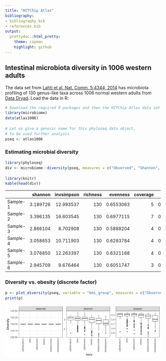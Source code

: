 ```yaml
---
title: "HITChip Atlas"
bibliography: 
- bibliography.bib
- references.bib
output: 
  prettydoc::html_pretty:
    theme: cayman
    highlight: github
---
```

<!--
  %\VignetteEngine{knitr::rmarkdown}
  %\VignetteIndexEntry{microbiome tutorial - atlas}
  %\usepackage[utf8]{inputenc}
-->


## Intestinal microbiota diversity in 1006 western adults

The data set from [Lahti et al. Nat. Comm. 5:4344,
2014](http://www.nature.com/ncomms/2014/140708/ncomms5344/full/ncomms5344.html) has microbiota profiling of 130 genus-like taxa across 1006 normal western adults from [Data Dryad](http://doi.org/10.5061/dryad.pk75d). Load the data in R:


```r
# Download the required R packages and then the HITChip Atlas data set
library(microbiome)
data(atlas1006)

# Let us give a generic name for this phyloseq data object,
# to be used further analysis
pseq <- atlas1006
```



### Estimating microbial diversity 


```r
library(phyloseq)
div <- microbiome::diversity(pseq, measures = c("Observed", "Shannon", "Simpson"))

library(knitr)
kable(head(div))
```



|         |  shannon| invsimpson| richness|  evenness| coverage|      gini|       dbp|       dmn|   rarity| core_abundance| low_abundance|
|:--------|--------:|----------:|--------:|---------:|--------:|---------:|---------:|---------:|--------:|--------------:|-------------:|
|Sample-1 | 3.189726|  12.993537|      130| 0.6553063|        5| 0.8486688| 0.1758679| 0.3377921| 2.059867|      0.9597792|     0.0246043|
|Sample-2 | 3.396135|  16.603545|      130| 0.6977115|        7| 0.8186840| 0.1716273| 0.2820096| 2.059867|      0.9015118|     0.0199587|
|Sample-3 | 2.866104|   8.702908|      130| 0.5888204|        4| 0.8805150| 0.2793253| 0.3985027| 2.059867|      0.9391221|     0.0393057|
|Sample-4 | 3.058653|  10.711903|      130| 0.6283784|        4| 0.8601541| 0.1957585| 0.3813535| 2.059867|      0.9509151|     0.0249986|
|Sample-5 | 3.076850|  12.263397|      130| 0.6321168|        4| 0.8667646| 0.1685621| 0.3332058| 2.059867|      0.9438707|     0.0237021|
|Sample-6 | 2.945709|   9.676464|      130| 0.6051747|        3| 0.8729719| 0.2271913| 0.3799754| 2.059867|      0.9557649|     0.0384898|


### Diversity vs. obesity (discrete factor)


```r
p <- plot_diversity(pseq, variable = "bmi_group", measures = c("Observed", "Shannon", "Simpson"), na.rm = TRUE)
print(p)
```

![plot of chunk div-example2](figure/div-example2-1.png)


